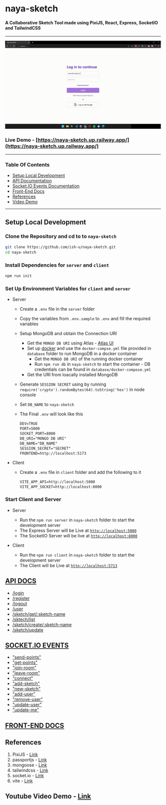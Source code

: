 # naya-sketch

#### A Collaborative Sketch Tool made using PixiJS, React, Express, SocketIO and TailwindCSS

---

![](/docs/naya-sketch.gif)

### Live Demo - [https://naya-sketch.up.railway.app/](https://naya-sketch.up.railway.app/)

---

### Table Of Contents

- [Setup Local Development](#setup-local-development)
- [API Documentation](#api-docs)
- [Socket.IO Events Documentation](#socketio-events)
- [Front-End Docs](#front-end-docs)
- [References](#references)
- [Video Demo](#youtube-video-demo---link)

---

## Setup Local Development

### Clone the Repository and cd to to `naya-sketch`

```bash
git clone https://github.com/ish-u/naya-sketch.git
cd naya-sketch
```

### Install Dependencies for `server` and `client`

```bash
npm run init
```

### Set Up Environment Variables for `client` and `server`

- Server

  - Create a `.env` file in the `server` folder

  - Copy the variables from `.env.sample` to `.env` and fill the required variables

  - Setup MongoDB and obtain the Connection URI

    - Get the `MONGO DB URI` using Atlas - [Atlas UI](https://www.mongodb.com/docs/atlas/getting-started/)
    - Set up [docker](https://www.docker.com/) and use the `docker-compse.yml` file provided in `database` folder to run MongoDB in a docker container
      - Get the `MONGO DB URI` of the running docker container
      - Run `npm run db` in `naya-sketch` to start the container - DB credentials can be found in `database/docker-compose.yml`
    - Get the URI from loacally installed MongoDB

  - Generate `SESSION SECRET` using by running `require('crypto').randomBytes(64).toString('hex')` in node console

  - Set `DB_NAME` to `naya-sketch`

  - The Final `.env` will look like this

    ```
    DEV=TRUE
    PORT=5000
    SOCKET_PORT=8000
    DB_URI="MONGO DB URI"
    DB_NAME="DB_NAME"
    SESSION_SECRET="SECRET"
    FRONTEND=http://localhost:5173

    ```

- Client

  - Create a `.env` file in `client` folder and add the following to it

    ```
    VITE_APP_API=http://localhost:5000
    VITE_APP_SOCKET=http://localhost:8000
    ```

### Start Client and Server

- Server

  - Run the `npm run server` in `naya-sketch` folder to start the development server
  - The Express Server will be Live at [`http://localhost:5000`](http://localhost:5000)
  - The SocketIO Server will be live at [`http://localhost:8000`](http://localhost:8000)

- Client

  - Run the `npm run client` in `naya-sketch` folder to start the development server
  - The Client will be Live at [`http://localhost:5713`](http://localhost:5713)

## [API DOCS](/docs/API_DOCS.md)

- [/login](/docs/API_DOCS.md#login)
- [/register](/docs/API_DOCS.md#register)
- [/logout](/docs/API_DOCS.md#logout)
- [/user](/docs/API_DOCS.md#check-session)
- [/sketch/get/:sketch-name](/docs/API_DOCS.md#get-a-sketch)
- [/sktech/list](/docs/API_DOCS.md#get-list-of-sketches)
- [/sketch/create/:sketch-name](/docs/API_DOCS.md#create-a-new-sketch)
- [/sketch/update](/docs/API_DOCS.md#update-a-sketch-data)

## [SOCKET.IO EVENTS](/docs//SOCKET_DOCS.md)

- ["send-points"](/docs/SOCKET_DOCS.md#send-points)
- ["get-points"](/docs/SOCKET_DOCS.md#get-points)
- ["join-room"](/docs/SOCKET_DOCS.md#join-room)
- ["leave-room"](/docs/SOCKET_DOCS.md#leave-room)
- ["connect"](./docs/SOCKET_DOCS.md#connect)
- ["add-sketch"](/docs/SOCKET_DOCS.md#add-sketch)
- ["new-sketch"](/docs/SOCKET_DOCS.md#new-sketch)
- ["add-user"](/docs/SOCKET_DOCS.md#add-sketch)
- ["remove-user"](/docs/SOCKET_DOCS.md#remove-user)
- ["update-user"](/docs/SOCKET_DOCS.md#update-user)
- ["update-me"](/docs/SOCKET_DOCS.md#update-me)

## [FRONT-END DOCS](/docs//FRONT_END.md)

## References

1. PixiJS - [Link](https://pixijs.com/)
2. passportjs - [Link](https://www.passportjs.org/)
3. mongoose - [Link](https://mongoosejs.com/)
4. tailwindcss - [Link](https://tailwindcss.com/)
5. socket.io - [Link](https://socket.io/)
6. vite - [Link](https://vitejs.dev/)

## Youtube Video Demo - [Link](https://www.youtube.com/watch?v=om-w-4Ddh7g)
